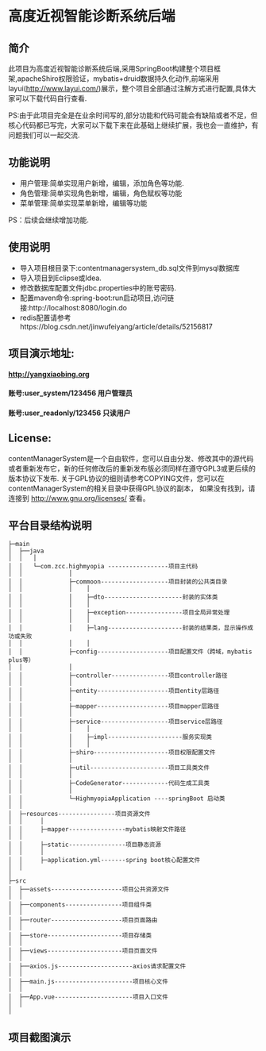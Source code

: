 高度近视智能诊断系统后端
===============
简介
-----------------------------------
此项目为高度近视智能诊断系统后端,采用SpringBoot构建整个项目框架,apacheShiro权限验证，mybatis+druid数据持久化动作,前端采用layui(http://www.layui.com/)展示，整个项目全部通过注解方式进行配置,具体大家可以下载代码自行查看.

PS:由于此项目完全是在业余时间写的,部分功能和代码可能会有缺陷或者不足，但核心代码都已写完，大家可以下载下来在此基础上继续扩展，我也会一直维护，有问题我们可以一起交流.

功能说明
-----------------------------------

* 用户管理:简单实现用户新增，编辑，添加角色等功能.
* 角色管理:简单实现角色新增，编辑，角色赋权等功能
* 菜单管理:简单实现菜单新增，编辑等功能

 PS：后续会继续增加功能.



使用说明
-----------------------------------

* 导入项目根目录下:contentmanagersystem_db.sql文件到mysql数据库
* 导入项目到Eclipse或Idea.
* 修改数据库配置文件jdbc.properties中的账号密码.
* 配置maven命令:spring-boot:run启动项目,访问链接:http://localhost:8080/login.do
* redis配置请参考https://blog.csdn.net/jinwufeiyang/article/details/52156817

项目演示地址:
-----------------------------------
#### http://yangxiaobing.org
#### 账号:user_system/123456 用户管理员
#### 账号:user_readonly/123456 只读用户

License:
-----------------------------------
contentManagerSystem是一个自由软件，您可以自由分发、修改其中的源代码或者重新发布它，新的任何修改后的重新发布版必须同样在遵守GPL3或更后续的版本协议下发布.
关于GPL协议的细则请参考COPYING文件，您可以在contentManagerSystem的相关目录中获得GPL协议的副本，
如果没有找到，请连接到 http://www.gnu.org/licenses/ 查看。

平台目录结构说明
-----------------------------------
```
├─main
│  ├──java
│  │   │
│  │   └─com.zcc.highmyopia	-----------------项目主代码
│  │             │
│  │             ├─commoon-------------------项目封装的公共类目录
│  │             │    │
│  │             │    ├─dto----------------------封装的实体类
│  │             │    │
│  │             │    ├─exception----------------项目全局异常处理
│  │             │    │
│  │             │    ├─lang---------------------封装的结果类，显示操作成功或失败
│  │             │    │
│  │             ├─config--------------------项目配置文件（跨域，mybatis plus等）
│  │             │
│  │             ├─controller----------------项目controller路径
│  │             │
│  │             ├─entity--------------------项目entity层路径
│  │             │
│  │             ├─mapper--------------------项目mapper层路径
│  │             │
│  │             ├─service-------------------项目service层路径
│  │             │    │
│  │             │    ├─impl---------------------服务实现类
│  │             │    │
│  │             ├─shiro---------------------项目权限配置文件
│  │             │
│  │             ├─util----------------------项目工具类文件
│  │             │
│  │             ├─CodeGenerator-------------代码生成工具类
│  │             │
│  │             └─HighmyopiaApplication ----springBoot 启动类
│  │
│  ├─resources----------------项目资源文件
│  │     │
│  │     ├─mapper----------------mybatis映射文件路径
│  │     
│  │     ├─static----------------项目静态资源
│  │     │
│  │     ├─application.yml-------spring boot核心配置文件
│  │
│
├─src
│  ├──assets--------------------项目公共资源文件
│  │
│  ├──components----------------项目组件类
│  │
│  ├──router--------------------项目页面路由
│  │
│  ├──store---------------------项目存储类
│  │
│  ├──views---------------------项目页面文件
│  │
│  ├──axios.js---------------------axios请求配置文件
│  │
│  ├──main.js----------------------项目核心文件
│  │
│  ├──App.vue----------------------项目入口文件
│  │
│
```
项目截图演示
-----------------------------------